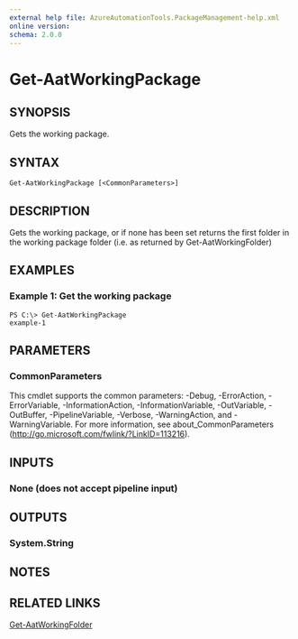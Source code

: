 ```yaml
---
external help file: AzureAutomationTools.PackageManagement-help.xml
online version: 
schema: 2.0.0
---
```


# Get-AatWorkingPackage

## SYNOPSIS
Gets the working package.

## SYNTAX

```
Get-AatWorkingPackage [<CommonParameters>]
```

## DESCRIPTION
Gets the working package, or if none has been set returns the first folder in
the working package folder (i.e. as returned by Get-AatWorkingFolder)

## EXAMPLES

### Example 1: Get the working package
```
PS C:\> Get-AatWorkingPackage
example-1
```

## PARAMETERS

### CommonParameters
This cmdlet supports the common parameters: -Debug, -ErrorAction, -ErrorVariable, -InformationAction, -InformationVariable, -OutVariable, -OutBuffer, -PipelineVariable, -Verbose, -WarningAction, and -WarningVariable. For more information, see about_CommonParameters (http://go.microsoft.com/fwlink/?LinkID=113216).

## INPUTS

### None (does not accept pipeline input)

## OUTPUTS

### System.String

## NOTES

## RELATED LINKS

[Get-AatWorkingFolder](.)
